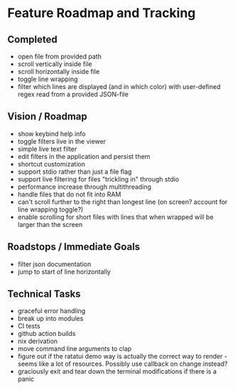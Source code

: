 # Feature Roadmap and Tracking

## Completed
- open file from provided path
- scroll vertically inside file
- scroll horizontally inside file
- toggle line wrapping
- filter which lines are displayed (and in which color) with user-defined regex read from a provided JSON-file

## Vision / Roadmap
- show keybind help info
- toggle filters live in the viewer
- simple live text filter
- edit filters in the application and persist them
- shortcut customization
- support stdio rather than just a file flag
- support live filtering for files "trickling in" through stdio
- performance increase through multithreading
- handle files that do not fit into RAM
- can't scroll further to the right than longest line (on screen? account for line wrapping toggle?)
- enable scrolling for short files with lines that when wrapped will be larger than the screen


## Roadstops / Immediate Goals
- filter json documentation
- jump to start of line horizontally

## Technical Tasks
- graceful error handling
- break up into modules
- CI tests
- github action builds
- nix derivation
- move command line arguments to clap
- figure out if the ratatui demo way is actually the correct way to render - seems like a lot of resources. Possibly use callback on change instead?
- graciously exit and tear down the terminal modifications if there is a panic
